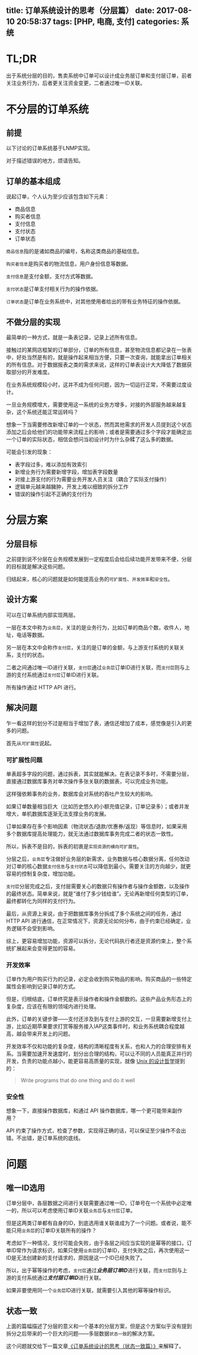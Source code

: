 title: 订单系统设计的思考（分层篇）
date: 2017-08-10 20:58:37
tags: [PHP, 电商, 支付]
categories: 系统
---

# TL;DR

出于系统分层的目的，售卖系统中订单可以设计成业务层订单和支付层订单，前者关注业务行为，后者更关注资金变更，二者通过唯一ID关联。

<!-- more -->

# 不分层的订单系统

## 前提

以下讨论的订单系统基于LNMP实现。

对于描述错误的地方，烦请告知。

## 订单的基本组成

说起订单，个人认为至少应该包含如下元素：

+ 商品信息
+ 购买者信息
+ 支付信息
+ 支付状态
+ 订单状态

`商品信息`指的是诸如商品的编号，名称这类商品的基础信息。

`购买者信息`是购买者的物流信息，用户身份信息等数据。

`支付信息`是支付金额，支付方式等数据。

`支付状态`是订单支付相关行为的操作依据。

`订单状态`是订单在业务系统中，对其他使用者给出的带有业务特征的操作依据。

## 不做分层的实现

最简单的一种方式，就是一条表记录，记录上述所有信息。

接触过的某网店框架的订单部分，订单的所有信息，甚至物流信息都记录在一张表中，好处当然是有的，就是操作起来相当方便，只要一次查询，就能拿出订单相关的所有信息。对于数据报表之类的需求来说，这样的订单表设计大大降低了数据获取部分的开发难度。

在业务系统规模较小时，这并不成为任何问题，因为一切运行正常，不需要过度设计。

一旦业务规模增大，需要使用这一系统的业务方增多，对接的外部服务越来越复杂，这个系统还能正常运转吗？

想象一下当需要修改新增订单的一个状态，然而其他需求的开发人员提到这个状态添加之后会给他们的功能带来流程上的影响；或者是需要通过多个字段才能确定出一个订单的实际状态，相信会想问当初设计时为什么杂糅了这么多的数据。

可能会引发的现象：

+ 表字段过多，难以添加有效索引
+ 新增业务行为需要新增字段，增加表字段数量
+ 对接上游支付的行为需要业务开发人员关注（耦合了实际支付操作）
+ 逻辑单元越来越臃肿，开发上难以细致的拆分工作
+ 错误的操作引起不正确的支付行为

# 分层方案

## 分层目标

之前提到说不分层在业务规模发展到一定程度后会给后续功能开发带来不便，分层的目标就是解决这些问题。

归结起来，核心的问题就是如何能提高业务的`可扩展性`、`开发效率`和`安全性`。

## 设计方案

可以在订单系统内部实现两层。

一层在本文中称为`业务层`，关注的是业务行为，比如订单的商品个数，收件人，地址，电话等数据。

另一层在本文中会称作`支付层`，关注的是订单的金额，与上游支付系统的关联关系，支付的状态。

二者之间通过唯一ID进行关联，`支付层`通过`业务层`订单ID进行关联，而`支付层`则与上游的支付系统通过`支付层`订单ID进行关联。

所有操作通过 HTTP API 进行。

## 解决问题

乍一看这样的划分不过是相当于增加了表，通信还增加了成本，感觉像是引入的更多的问题。

首先从`可扩展性`说起。

### 可扩展性问题

单表超多字段的问题，通过拆表，其实就能解决。在表记录不多时，不需要分层，直接通过数据库事务对单次操作多张关联的数据表，可以完成业务功能。

这样强依赖事务的业务，数据库会对系统的吞吐产生较大的影响。

如果订单数量相当巨大（比如历史悠久的小额充值记录，订单记录多）；或者并发增大，单机数据库逐渐无法支撑业务的发展。

订单如果存在多个影响因素（物流状态/退款/优惠券/返现）等信息时，如果采用多个数据库提高处理能力，就无法通过数据库事务完成二者的状态一致性。

所以，拆表不是目的，拆表的初衷是`实现资源的横向可扩展性`。

分层之后，`业务层`专注做好业务层的新需求，业务数据与核心数据分离，任何改动对订单的核心数据`支付信息`与`支付状态`可以降低到最小。需要关注的方向越少，就更容易的控制复杂度，增加功能。

`支付层`分层完成之后，支付层需要关心的数据只有操作者与操作金额数，以及操作的最终状态。简单来说，就是“谁付了多少钱给谁”。无论再新增任何类型的订单，最终都转化为同样的支付行为。

最后，从资源上来说，由于把数据库事务分拆成了多个系统之间的任务，通过 HTTP API 进行通信，在正常情况下，资源无论如何分布，由于约束已经确定，业务逻辑不会受到影响。

综上，更容易增加功能，资源可以拆分，无论代码执行者还是资源约束上，整个系统扩展起来会变得更加的容易。

### 开发效率

订单作为用户购买行为的记录，必定会收到购买物品的影响，购买商品的一些特定属性会影响到记录订单的方式。

但是，归根结底，订单终究是表示操作者和操作金额数的。这些产品业务形态上的复杂度，应该在有限的领域内进行处理。

此外，订单的关键步骤——支付还涉及到与支付上游的交互，一旦需要新增支付上游，比如近期苹果要求打赏等服务接入IAP这类事件时，和业务系统耦合程度越高，越会带来开发上的问题。

开发效率不仅和功能的复杂度，结构的清晰程度有关系，也和人力的合理安排有关系。当需要加速开发速度时，划分出合理的结构，可以让不同的人员能真正并行的开发，负责的功能点越小，能更容易高质量的实现，就像 [Unix 的设计哲学](https://en.wikipedia.org/wiki/Unix_philosophy)提到的：

> Write programs that do one thing and do it well

### 安全性

想象一下，直接操作数据库，和通过 API 操作数据库，哪一个更可能带来副作用？

API 约束了操作方式，检查了参数，实现得正确的话，可以保证至少操作不会出错。不出错，是订单系统的底线。

# 问题

## 唯一ID选用

订单分层中，各层数据之间进行关联需要通过唯一ID，订单号在一个系统中必定唯一的，所以可以考虑使用订单ID关联`业务层`与`支付层`订单。

但是这两类订单都有自身的ID，到底选用谁关联谁成为了一个问题。或者说，能不能只用`业务层`的订单ID关联所有的操作？

考虑如下一种情况，支付可能会失败，由于各层之间应当实现的是幂等的接口，订单ID常作为请求标识，如果只使用`业务层`的订单ID，支付失败之后，再次使用这一ID是无法创建新的支付请求的，原因是这一个ID已经失败了。

所以，出于幂等操作的考虑，`支付层`通过***业务层订单ID***进行关联，而`支付层`则与上游的支付系统通过***支付层订单ID***进行关联。

如果非要使用同一个`业务层`ID进行关联，就需要引入其他的幂等操作标识。

## 状态一致

上面的篇幅描述了分层的意义和一个基本的分层方案，但是这个方案似乎没有提到拆分之后带来的一个巨大的问题——多层数据`状态一致`的解决方案。

这个问题就交给下一篇文章[《订单系统设计的思考（状态一致篇）》](/articles/2017/08/11/order-system-design-ii/)来解释了。


